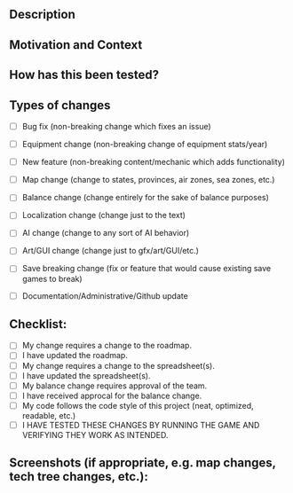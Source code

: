 <!--- Provide a general summary of your changes in the Title above. -->


## Description
<!--- Describe your changes in detail using the bulleted list button in the top right. -->


## Motivation and Context
<!--- Why is this change required? What problem does it solve? -->
<!--- If it fixes an open issue or bug report, please link or reference it here. -->


## How has this been tested?
<!--- Please describe in detail how you tested your changes. -->
<!--- Include details of how you ran the game and ensured your changes work as intended. -->



## Types of changes
<!--- What types of changes does your code introduce? Put an `x` in all the boxes that apply: -->
- [ ] Bug fix (non-breaking change which fixes an issue)
- [ ] Equipment change (non-breaking change of equipment stats/year)
- [ ] New feature (non-breaking content/mechanic which adds functionality)
- [ ] Map change (change to states, provinces, air zones, sea zones, etc.)
- [ ] Balance change (change entirely for the sake of balance purposes)
- [ ] Localization change (change just to the text)
- [ ] AI change (change to any sort of AI behavior)
- [ ] Art/GUI change (change just to gfx/art/GUI/etc.)
- [ ] Save breaking change (fix or feature that would cause existing save games to break)
- [ ] Documentation/Administrative/Github update


## Checklist:
<!--- Go over all the following points, and put an `x` in all the boxes that apply. -->
<!--- If you're unsure about any of these, don't hesitate to ask. -->
- [ ] My change requires a change to the roadmap.
- [ ] I have updated the roadmap.
- [ ] My change requires a change to the spreadsheet(s).
- [ ] I have updated the spreadsheet(s).
- [ ] My balance change requires approval of the team.
- [ ] I have received approcal for the balance change.
- [ ] My code follows the code style of this project (neat, optimized, readable, etc.)
- [ ] I HAVE TESTED THESE CHANGES BY RUNNING THE GAME AND VERIFYING THEY WORK AS INTENDED.

## Screenshots (if appropriate, e.g. map changes, tech tree changes, etc.):
